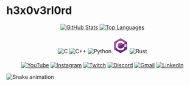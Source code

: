 # **h3x0v3rl0rd**

<div align="center">
  <a href="https://github.com/h3x0v3rl0rd">
    <img height="180em" src="https://github-readme-stats.vercel.app/api?username=h3x0v3rl0rd&show_icons=true&theme=dracula&include_all_commits=true&count_private=true" alt="GitHub Stats"/>
    <img height="180em" src="https://github-readme-stats.vercel.app/api/top-langs/?username=h3x0v3rl0rd&layout=compact&langs_count=7&theme=dracula" alt="Top Languages"/>
  </a>
</div>

<div align="center" style="margin-top: 20px;">
  <img alt="C" height="40" src="https://raw.githubusercontent.com/bablubambal/All_logo_and_pictures/1ac69ce5fbc389725f16f989fa53c62d6e1b4883/programming%20languages/c.svg">
  <img alt="C++" height="40" src="https://raw.githubusercontent.com/bablubambal/All_logo_and_pictures/1ac69ce5fbc389725f16f989fa53c62d6e1b4883/programming%20languages/c%2B%2B.svg">
  <img alt="Python" height="40" src="https://raw.githubusercontent.com/bablubambal/All_logo_and_pictures/1ac69ce5fbc389725f16f989fa53c62d6e1b4883/programming%20languages/python.svg">
  <img alt="CSharp" height="40" src="https://raw.githubusercontent.com/devicons/devicon/master/icons/csharp/csharp-original.svg">
  <img alt="Rust" height="40" src="https://github.com/bablubambal/All_logo_and_pictures/blob/main/programming%20languages/rust.svg">
</div>

<div align="center" style="margin-top: 20px;">
  <a href="https://www.youtube.com/@h3x0v3rl0rd" target="_blank"><img src="https://img.shields.io/badge/YouTube-FF0000?style=for-the-badge&logo=youtube&logoColor=white" alt="YouTube"></a>
  <a href="https://www.instagram.com/h3x0v3rl0rd" target="_blank"><img src="https://img.shields.io/badge/Instagram-E4405F?style=for-the-badge&logo=instagram&logoColor=white" alt="Instagram"></a>
  <a href="https://www.twitch.tv/h3x0v3rl0rd" target="_blank"><img src="https://img.shields.io/badge/Twitch-9146FF?style=for-the-badge&logo=twitch&logoColor=white" alt="Twitch"></a>
  <a href="https://discord.gg/NETZmZYd" target="_blank"><img src="https://img.shields.io/badge/Discord-7289DA?style=for-the-badge&logo=discord&logoColor=white" alt="Discord"></a>
  <a href="mailto:h3x0v3rl0rd@gmail.com"><img src="https://img.shields.io/badge/Gmail-D14836?style=for-the-badge&logo=gmail&logoColor=white" alt="Gmail"></a>
  <a href="https://www.linkedin.com/in/h3x0v3rl0rd" target="_blank"><img src="https://img.shields.io/badge/LinkedIn-0A66C2?style=for-the-badge&logo=linkedin&logoColor=white" alt="LinkedIn"></a>
</div>

![Snake animation](https://github.com/h3x0v3rl0rd/grid-snake/blob/main/grid-snake.svg)
